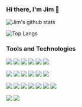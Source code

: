 ### Hi there, I'm Jim 👋

![Jim's github stats](https://github-readme-stats.vercel.app/api?username=jmwri&count_private=true&show_icons=true&theme=darcula)

![Top Langs](https://github-readme-stats.vercel.app/api/top-langs/?username=jmwri&layout=compact&theme=darcula)

### Tools and Technologies

![](https://img.shields.io/badge/Lang-PHP-informational?style=flat&logo=php&logoColor=white&color=2bbc8a)
![](https://img.shields.io/badge/Lang-Go-informational?style=flat&logo=go&logoColor=white&color=2bbc8a)
![](https://img.shields.io/badge/Lang-Python-informational?style=flat&logo=kotlin&logoColor=white&color=2bbc8a)
![](https://img.shields.io/badge/Lang-NodeJS-informational?style=flat&logo=node.js&logoColor=white&color=2bbc8a)
![](https://img.shields.io/badge/Lang-Javascript-informational?style=flat&logo=javascript&logoColor=white&color=2bbc8a)
![](https://img.shields.io/badge/Lang-Java-informational?style=flat&logo=java&logoColor=white&color=2bbc8a)

![](https://img.shields.io/badge/Framework-Symfony-informational?style=flat&logo=svelte&logoColor=white&color=2bbc8a)
![](https://img.shields.io/badge/Framework-Laravel-informational?style=flat&logo=svelte&logoColor=white&color=2bbc8a)
![](https://img.shields.io/badge/Framework-Flask-informational?style=flat&logo=react&logoColor=white&color=2bbc8a)
![](https://img.shields.io/badge/Framework-ExpressJS-informational?style=flat&logo=spring&logoColor=white&color=2bbc8a)
![](https://img.shields.io/badge/Framework-GoKit-informational?style=flat&logo=spring&logoColor=white&color=2bbc8a)
![](https://img.shields.io/badge/Framework-Spring%20Boot-informational?style=flat&logo=spring&logoColor=white&color=2bbc8a)

![](https://img.shields.io/badge/Storage-MySQL-informational?style=flat&logo=mysql&logoColor=white&color=2bbc8a)
![](https://img.shields.io/badge/Storage-Galera-informational?style=flat&logo=mysql&logoColor=white&color=2bbc8a)
![](https://img.shields.io/badge/Storage-Cassandra-informational?style=flat&logo=mysql&logoColor=white&color=2bbc8a)
![](https://img.shields.io/badge/Storage-MongoDB-informational?style=flat&logo=mysql&logoColor=white&color=2bbc8a)
![](https://img.shields.io/badge/Storage-PosgreSQL-informational?style=flat&logo=postgresql&logoColor=white&color=2bbc8a)
![](https://img.shields.io/badge/Storage-Redis-informational?style=flat&logo=redis&logoColor=white&color=2bbc8a)
![](https://img.shields.io/badge/Storage-Memcached-informational?style=flat&logo=redis&logoColor=white&color=2bbc8a)

![](https://img.shields.io/badge/Messaging-Kafka-informational?style=flat&logo=apachekafka&logoColor=white&color=2bbc8a)
![](https://img.shields.io/badge/Messaging-RabbitMQ-informational?style=flat&logo=rabbitmq&logoColor=white&color=2bbc8a)
